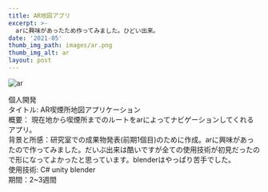 ```yaml
---
title: AR地図アプリ
excerpt: >-
  arに興味があったため作ってみました。ひどい出来。
date: '2021-05'
thumb_img_path: images/ar.png
thumb_img_alt: ar
layout: post
---
```

![ar](/images/ar.png)

個人開発<br>
タイトル: AR喫煙所地図アプリケーション<br>
概要： 現在地から喫煙所までのルートをarによってナビゲーションしてくれるアプリ。<br>
背景と所感：研究室での成果物発表(前期1個目)のために作成。arに興味があったので作ってみました。だいぶ出来は酷いですが全ての使用技術が初見だったので形になってよかったと思っています。blenderはやっぱり苦手でした。<br>
使用技術: C# unity blender<br>
期間：2~3週間